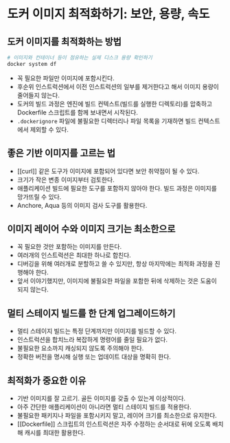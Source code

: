 # 도커 이미지 최적화하기: 보안, 용량, 속도

## 도커 이미지를 최적화하는 방법

```bash
# 이미지와 컨테이너 등이 점유하는 실제 디스크 용량 확인하기
docker system df
```

- 꼭 필요한 파일만 이미지에 포함시킨다.
- 후순위 인스트럭션에서 이전 인스트럭션의 일부를 제거한다고 해서 이미지 용량이 줄어들지 않는다.
- 도커의 빌드 과정은 엔진에 빌드 컨텍스트(빌드를 실행한 디렉토리)를 압축하고 Dockerfile 스크립트를 함께 보내면서 시작된다.
- `.dockerignore` 파일에 불필요한 디렉터리나 파일 목록을 기재하면 빌드 컨텍스트에서 제외할 수 있다.

## 좋은 기반 이미지를 고르는 법

- [[curl]] 같은 도구가 이미지에 포함되어 있다면 보안 취약점이 될 수 있다.
- 크기가 작은 변종 이미지부터 검토한다.
- 애플리케이션 빌드에 필요한 도구를 포함하지 않아야 한다. 빌드 과정은 이미지를 망가뜨릴 수 있다.
- Anchore, Aqua 등의 이미지 검사 도구를 활용한다.

## 이미지 레이어 수와 이미지 크기는 최소한으로

- 꼭 필요한 것만 포함하는 이미지를 만든다.
- 여러개의 인스트럭션은 최대한 하나로 합친다.
- 디버깅을 위해 여러개로 분할하고 쓸 수 있지만, 항상 마지막에는 최적화 과정을 진행해야 한다.
- 앞서 이야기했지만, 이미지에 불필요한 파일을 포함한 뒤에 삭제하는 것은 도움이 되지 않는다.

## 멀티 스테이지 빌드를 한 단계 업그레이드하기

- 멀티 스테이지 빌드는 특정 단계까지만 이미지를 빌드할 수 있다.
- 인스트럭션을 합치느라 복잡하게 명령어를 줄일 필요가 없다.
- 불필요한 요소까지 캐싱되지 않도록 주의해야 한다.
- 정확한 버전을 명시해 실행 또는 업데이트 대상을 명확히 한다.

## 최적화가 중요한 이유

- 기반 이미지를 잘 고르기. 골든 이미지를 갖출 수 있는게 이상적이다.
- 아주 간단한 애플리케이션이 아니라면 멀티 스테이지 빌드를 적용한다.
- 불필요한 패키지나 파일을 포함시키지 말고, 레이어 크기를 최소한으로 유지한다.
- [[Dockerfile]] 스크립트의 인스트럭션은 자주 수정하는 순서대로 뒤에 오도록 배치해 캐시를 최대한 활용한다.

